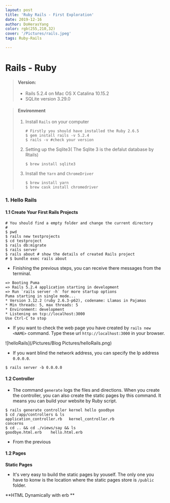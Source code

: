```yaml
---
layout: post
title: 'Ruby Rails - First Exploration'
date: 2019-12-16
author: DoHerasYang
color: rgb(255,210,32)
cover: '/Pictures/rails.jpeg'
tags: Ruby-Rails

---
```


# Rails - Ruby

> #### Version: 
>
> + Rails 5.2.4 on Mac OS X Catalina 10.15.2
> + SQLite version 3.29.0

> #### Environment
>
> 1. Install `Rails` on your computer 
>
>    ```shell
>    # Firstly you should have installed the Ruby 2.6.5
>    $ gem install rails -v 5.2.4
>    $ rails -v #check your version
>    ```
>
> 2. Setting up the Sqlite3( The Sqlite 3 is the defalut database by Rtails)
>
>    ```shell
>    $ brew install sqlite3
>    ```
>    
> 3. Install the `Yarn` and `ChromeDriver` 
>
>    ```shell
>    $ brew install yarn
>    $ brew cask install chromedriver
>    ```



### 1. Hello Rails

#### 1.1  Create Your First Rails Projects

```shell
# You should find a empty folder and change the current directory
# 
$ pwd
$ rails new testprojects
$ cd testproject
$ rails db:migrate
$ rails server
$ rails about # show the details of created Rails project
# $ bundle exec rails about
```

+ Finishing the previous steps, you can receive there messages from the terminal.

```shell
=> Booting Puma
=> Rails 5.2.4 application starting in development
=> Run `rails server -h` for more startup options
Puma starting in single mode...
* Version 3.12.2 (ruby 2.6.3-p62), codename: Llamas in Pajamas
* Min threads: 5, max threads: 5
* Environment: development
* Listening on tcp://localhost:3000
Use Ctrl-C to stop
```

+ If you want to check the web page you have created by `rails new <NAME>` command. Type these url `http://localhost:3000` in your browser.

![helloRails](/Pictures/Blog Pictures/helloRails.png)

+ If you want blind the network address, you can specify the Ip address `0.0.0.0`.

```shell
$ rails server -b 0.0.0.0
```

#### 1.2 Controller

+ The command `generate` logs the files and directions. When you create the controller, you can also create the static pages by this command. It means you can build your website by Ruby script.

```shell
$ rails generate controller kernel hello goodbye
$ cd /app/controllers & ls 
application_controller.rb	kernel_controller.rb
concerns
$ cd .. && cd ./views/say && ls
goodbye.html.erb	hello.html.erb
```

+ From the previous











#### 1.2  Pages

**Static Pages**

+ It's very easy to build the static pages by youself. The only one you have to konw is the location where the static pages store is `/public` folder.

**HTML Dynamically with erb **

```

```






